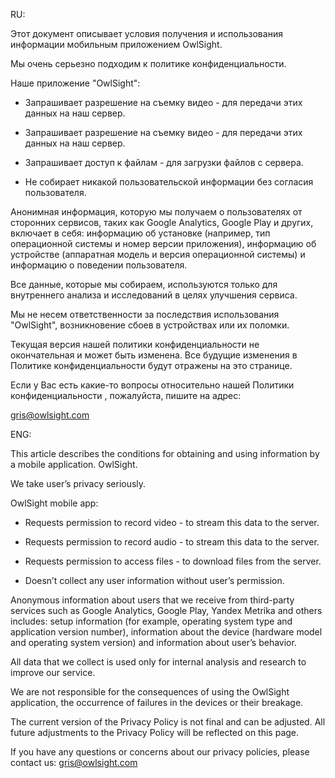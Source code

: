 

RU: 

Этот документ описывает условия получения и использования информации мобильным приложением OwlSight.

Мы очень серьезно подходим к политике конфиденциальности.


Наше приложение "OwlSight":

- Запрашивает разрешение на съемку видео - для передачи этих данных на наш сервер.

- Запрашивает разрешение на съемку видео - для передачи этих данных на наш сервер.

- Запрашивает доступ к файлам - для загрузки файлов с сервера. 

- Не собирает никакой пользовательской информации без согласия пользователя.

Анонимная информация, которую мы получаем о пользователях от сторонних сервисов, таких как Google Analytics, Google Play и других, включает в себя: информацию об установке (например, тип операционной системы и номер версии приложения), информацию об устройстве (аппаратная модель и версия операционной системы) и информацию о поведении пользователя.

Все данные, которые мы собираем, используются только для внутреннего анализа и исследований в целях улучшения сервиса.

Мы не несем ответственности за последствия использования "OwlSight", возникновение сбоев в устройствах или их поломки.

Текущая версия нашей политики конфиденциальности не окончательная и может быть изменена. Все будущие изменения в Политике конфиденциальности будут отражены на это странице.

Если у Вас есть какие-то вопросы относительно нашей Политики конфиденциальности , пожалуйста, пишите на адрес:

gris@owlsight.com  




ENG: 


This article describes the conditions for obtaining and using information by a mobile application. OwlSight.

We take user’s privacy seriously.


OwlSight mobile app:

- Requests permission to record video  - to stream this data to the server.

- Requests permission to record audio - to stream this data to the server.

- Requests permission to access files - to download files from the server.

- Doesn’t collect any user information without user’s permission. 

Anonymous information about users that we receive  from third-party services such as Google Analytics, Google Play, Yandex Metrika and others includes: setup information (for example, operating system type and application version number), information about the device (hardware model and operating system version) and information about user’s behavior.

All data that we collect is used only for internal analysis and research to improve our service.

We are not responsible for the consequences of using the OwlSight application, the occurrence of failures in the devices or their breakage.

The current version of the Privacy Policy is not final and can be adjusted. All future adjustments to the Privacy Policy will be reflected on this page.

If you have any questions or concerns about our privacy policies, please contact us: 
gris@owlsight.com 


